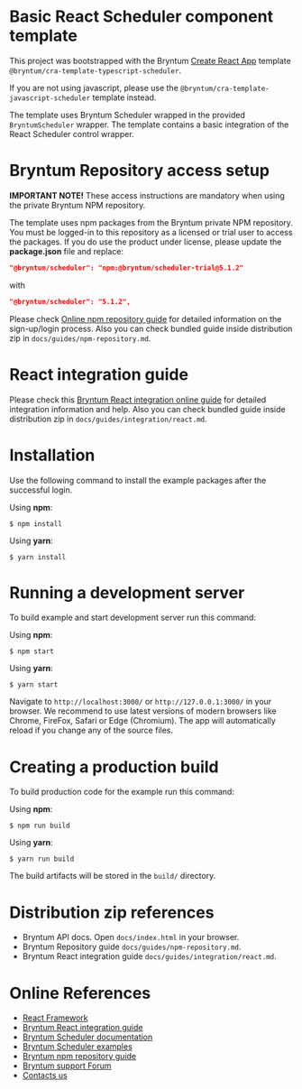 # Basic React Scheduler component template

This project was bootstrapped with the Bryntum [Create React App](https://github.com/facebook/create-react-app) template
`@bryntum/cra-template-typescript-scheduler`.

If you are not using javascript, please use the `@bryntum/cra-template-javascript-scheduler` template instead.

The template uses Bryntum Scheduler wrapped in the provided `BryntumScheduler` wrapper.
The template contains a basic integration of the React Scheduler control wrapper.

# Bryntum Repository access setup

**IMPORTANT NOTE!** These access instructions are mandatory when using the private Bryntum NPM repository.

The template uses npm packages from the Bryntum private NPM repository. You must be logged-in to this repository as a
licensed or trial user to access the packages.
If you do use the product under license, please update the **package.json** file and replace:

```json
"@bryntum/scheduler": "npm:@bryntum/scheduler-trial@5.1.2"
```

with

```json
"@bryntum/scheduler": "5.1.2",
```

Please check [Online npm repository guide](https://bryntum.com/docs/scheduler/guide/Scheduler/npm-repository) for detailed information on the sign-up/login process. Also you can check bundled guide inside distribution zip in `docs/guides/npm-repository.md`.

# React integration guide

Please check this [Bryntum React integration online guide](https://bryntum.com/docs/scheduler/guide/Scheduler/integration/react) for
detailed integration information and help. Also you can check bundled guide inside distribution zip in `docs/guides/integration/react.md`.

# Installation

Use the following command to install the example packages after the successful login.

Using **npm**:

```shell
$ npm install
```

Using **yarn**:

```shell
$ yarn install
```

# Running a development server

To build example and start development server run this command:

Using **npm**:

```shell
$ npm start
```

Using **yarn**:

```shell
$ yarn start
```

Navigate to `http://localhost:3000/` or `http://127.0.0.1:3000/` in your browser. We recommend to use latest versions of modern browsers like Chrome, FireFox, Safari or Edge (Chromium). The app will automatically reload if you change any of the source files.

# Creating a production build

To build production code for the example run this command:

Using **npm**:

```shell
$ npm run build
```

Using **yarn**:

```shell
$ yarn run build
```

The build artifacts will be stored in the `build/` directory.

# Distribution zip references

* Bryntum API docs. Open `docs/index.html` in your browser.
* Bryntum Repository guide `docs/guides/npm-repository.md`.
* Bryntum React integration guide `docs/guides/integration/react.md`.

# Online References

* [React Framework](https://github.com/facebook/create-react-app)
* [Bryntum React integration guide](https://bryntum.com/docs/scheduler/guide/Scheduler/integration/react)
* [Bryntum Scheduler documentation](https://bryntum.com/docs/scheduler)
* [Bryntum Scheduler examples](https://bryntum.com/examples/scheduler)
* [Bryntum npm repository guide](https://bryntum.com/docs/scheduler/guide/Scheduler/npm-repository)
* [Bryntum support Forum](https://bryntum.com/forum)
* [Contacts us](https://bryntum.com/contact)
